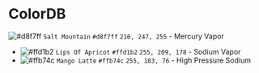 # ColorDB
![#d8f7ff](https://placehold.co/15x15/d8f7ff/d8f7ff.png) `Salt Mountain` `#d8f7ff` `216, 247, 255` - Mercury Vapor
- ![#ffd1b2](https://placehold.co/15x15/ffd1b2/ffd1b2.png) `Lips Of Apricot` `#ffd1b2` `255, 209, 178` - Sodium Vapor
- ![#ffb74c](https://placehold.co/15x15/ffb74c/ffb74c.png) `Mango Latte` `#ffb74c` `255, 183, 76` - High Pressure Sodium

